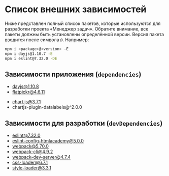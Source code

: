 # Список внешних зависимостей

Ниже представлен полный список пакетов, которые используются для разработки проекта «Менеджер задач». Обратите внимание, все пакеты должны быть установлены определённой версии. Версия пакета вводится после символа `@`. Например:

```bash
npm i <package>@<version> -E
npm i dayjs@1.10.7 -E
npm i eslint@7.32.0 -DE
```

## Зависимости приложения (`dependencies`)

- dayjs@1.10.8
- flatpickr@4.6.11
<!-- - he@1.2.0 -->
- chart.js@3.7.1
- chartjs-plugin-datalabels@^2.0.0

## Зависимости для разработки (`devDependencies`)

- eslint@7.32.0
- eslint-config-htmlacademy@5.0.0
- webpack@5.70.0
- webpack-cli@4.9.2
- webpack-dev-server@4.7.4
- css-loader@6.7.1
- style-loader@3.3.1
